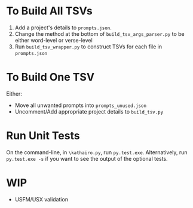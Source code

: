 # To Build All TSVs
1. Add a project's details to `prompts.json`.
2. Change the method at the bottom of `build_tsv_args_parser.py` to be either word-level or verse-level
3. Run `build_tsv_wrapper.py` to construct TSVs for each file in `prompts.json`

# To Build One TSV
Either:
- Move all unwanted prompts into `prompts_unused.json`
- Uncomment/Add appropriate project details to `build_tsv.py`

# Run Unit Tests
On the command-line, in `\kathairo.py`, run `py.test.exe`.  Alternatively, run `py.test.exe -s` if you want to see the output of the optional tests.

# WIP
- USFM/USX validation